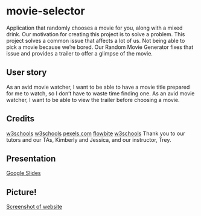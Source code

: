 # movie-selector
Application that randomly chooses a movie for you, along with a mixed drink.
Our motivation for creating this project is to solve a problem. This project solves a common issue that affects a lot of us. Not being able to pick a movie because we’re bored. Our Random Movie Generator fixes that issue and provides a trailer to offer a glimpse of the movie. 

## User story 
As an avid movie watcher, I want to be able to have a movie title prepared for me to watch, so I don’t have to waste time finding one.
As an avid movie watcher, I want to be able to view the trailer before choosing a movie.

## Credits
[w3schools](https://www.w3schools.com/howto/howto_js_dropdown.asp)
[w3schools](https://www.w3schools.com/css/css3_images.asp)
[pexels.com](https://www.pexels.com/search/filmmaker%20blue/)
[flowbite](https://flowbite.com/docs/components/)
[w3schools](https://www.w3schools.com/htmL/html_images_background.asp)
Thank you to our tutors and our TAs, Kimberly and Jessica, and our instructor, Trey.

## Presentation
[Google Slides](https://docs.google.com/presentation/d/1BC5DIvuryNcqtn5lrjK4RN62Cbwj-2bbhAkF-kPF_AI/edit#slide=id.g25dae11cf9d_0_248)

## Picture!
[Screenshot of website ](https://github.com/bloodymajima/movie-selector/assets/135035859/dfc5935b-861b-4ed3-a8e8-43e3f646fb44)
